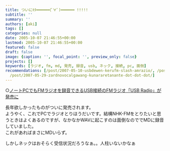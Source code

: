 ```yaml
---
title: ついにｷﾀ━━━━━━(ﾟ∀ﾟ)━━━━━━ !!!!!
subtitle: ''
summary: ''
authors: [aki]
tags: []
categories: null
date: 2005-10-07 21:46:55+00:00
lastmod: 2005-10-07 21:46:55+00:00
featured: false
draft: false
image: {caption: '', focal_point: '', preview_only: false}
projects: []
keywords: [ラジオ, fm, md, 発売, 録音, usb, ネック, 接続, pc, 面倒]
recommendations: [/post/2007-05-10-usbdewen-kerufm-slash-amrazio/, /post/2015-02-20-number-ingress-nopodcast-shui-yaritong-xin-woshi-memasita-number-mizuyari/,
  /post/2007-05-29-zardnovocalgawang-kunararetanante-dot-dot-dot/]
---
```

○[ノートPCでもFMラジオを録音できるUSB接続のFMラジオ「USB Radio」が発売に](http://akiba.ascii24.com/akiba/news/2005/08/09/657448-000.html)  
  
長年欲しかったものがついに発売されます。  
ようやく、これでPCでラジオとりほうだいです。結構NHK-FMをとりたいと思うときはよくあるのですが、なかなかWAVに起こすのは面倒なのででMDに録音していました。  
これがあればまさにMDいらず。  
  
しかしネックはおそらく受信状況だろうなぁ。。人柱いないかなぁ


